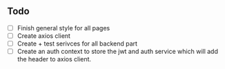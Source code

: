 ## Todo
- [ ] Finish general style for all pages
- [ ] Create axios client
- [ ] Create + test serivces for all backend part
- [ ] Create an auth context to store the jwt and auth service which will add the header to axios client. 